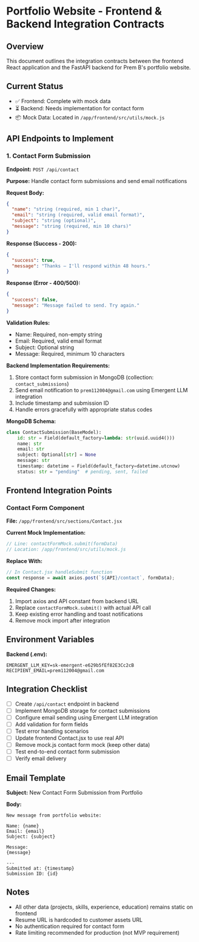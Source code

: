 # Portfolio Website - Frontend & Backend Integration Contracts

## Overview
This document outlines the integration contracts between the frontend React application and the FastAPI backend for Prem B's portfolio website.

## Current Status
- ✅ Frontend: Complete with mock data
- ⏳ Backend: Needs implementation for contact form
- 📦 Mock Data: Located in `/app/frontend/src/utils/mock.js`

## API Endpoints to Implement

### 1. Contact Form Submission

**Endpoint:** `POST /api/contact`

**Purpose:** Handle contact form submissions and send email notifications

**Request Body:**
```json
{
  "name": "string (required, min 1 char)",
  "email": "string (required, valid email format)",
  "subject": "string (optional)",
  "message": "string (required, min 10 chars)"
}
```

**Response (Success - 200):**
```json
{
  "success": true,
  "message": "Thanks — I'll respond within 48 hours."
}
```

**Response (Error - 400/500):**
```json
{
  "success": false,
  "message": "Message failed to send. Try again."
}
```

**Validation Rules:**
- Name: Required, non-empty string
- Email: Required, valid email format
- Subject: Optional string
- Message: Required, minimum 10 characters

**Backend Implementation Requirements:**
1. Store contact form submission in MongoDB (collection: `contact_submissions`)
2. Send email notification to `prem112004@gmail.com` using Emergent LLM integration
3. Include timestamp and submission ID
4. Handle errors gracefully with appropriate status codes

**MongoDB Schema:**
```python
class ContactSubmission(BaseModel):
    id: str = Field(default_factory=lambda: str(uuid.uuid4()))
    name: str
    email: str
    subject: Optional[str] = None
    message: str
    timestamp: datetime = Field(default_factory=datetime.utcnow)
    status: str = "pending"  # pending, sent, failed
```

## Frontend Integration Points

### Contact Form Component
**File:** `/app/frontend/src/sections/Contact.jsx`

**Current Mock Implementation:**
```javascript
// Line: contactFormMock.submit(formData)
// Location: /app/frontend/src/utils/mock.js
```

**Replace With:**
```javascript
// In Contact.jsx handleSubmit function
const response = await axios.post(`${API}/contact`, formData);
```

**Required Changes:**
1. Import axios and API constant from backend URL
2. Replace `contactFormMock.submit()` with actual API call
3. Keep existing error handling and toast notifications
4. Remove mock import after integration

## Environment Variables

**Backend (.env):**
```
EMERGENT_LLM_KEY=sk-emergent-e629b5fEf82E3Cc2cB
RECIPIENT_EMAIL=prem112004@gmail.com
```

## Integration Checklist

- [ ] Create `/api/contact` endpoint in backend
- [ ] Implement MongoDB storage for contact submissions
- [ ] Configure email sending using Emergent LLM integration
- [ ] Add validation for form fields
- [ ] Test error handling scenarios
- [ ] Update frontend Contact.jsx to use real API
- [ ] Remove mock.js contact form mock (keep other data)
- [ ] Test end-to-end contact form submission
- [ ] Verify email delivery

## Email Template

**Subject:** New Contact Form Submission from Portfolio

**Body:**
```
New message from portfolio website:

Name: {name}
Email: {email}
Subject: {subject}

Message:
{message}

---
Submitted at: {timestamp}
Submission ID: {id}
```

## Notes
- All other data (projects, skills, experience, education) remains static on frontend
- Resume URL is hardcoded to customer assets URL
- No authentication required for contact form
- Rate limiting recommended for production (not MVP requirement)
